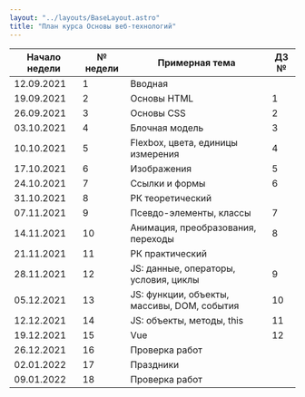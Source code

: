 ```yaml
---
layout: "../layouts/BaseLayout.astro"
title: "План курса Основы веб-технологий"
---
```


| Начало недели | № недели | Примерная тема                              | ДЗ № |
|---------------|----------|---------------------------------------------|------|
| 12.09.2021    | 1        | Вводная                                     |      |
| 19.09.2021    | 2        | Основы HTML                                 | 1    |
| 26.09.2021    | 3        | Основы CSS                                  | 2    |
| 03.10.2021    | 4        | Блочная модель                              | 3    |
| 10.10.2021    | 5        | Flexbox, цвета, единицы измерения           | 4    |
| 17.10.2021    | 6        | Изображения                                 | 5    |
| 24.10.2021    | 7        | Ссылки и формы                              | 6    |
| 31.10.2021    | 8        | РК теоретический                            |      |
| 07.11.2021    | 9        | Псевдо-элементы, классы                     | 7    |
| 14.11.2021    | 10       | Анимация, преобразования, переходы          | 8    |
| 21.11.2021    | 11       | РК практический                             |      |
| 28.11.2021    | 12       | JS: данные, операторы, условия, циклы       | 9    |
| 05.12.2021    | 13       | JS: функции, объекты, массивы, DOM, события | 10   |
| 12.12.2021    | 14       | JS: объекты, методы, this                   | 11   |
| 19.12.2021    | 15       | Vue                                         | 12   |
| 26.12.2021    | 16       | Проверка работ                              |      |
| 02.01.2022    | 17       | Праздники                                   |      |
| 09.01.2022    | 18       | Проверка работ                              |      |
